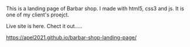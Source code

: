This is a landing page of Barbar shop. I made with html5, css3 and js. It is one of my client's proejct.

Live site is here. Chect it out.....


 https://apel2021.github.io/barbar-shop-landing-page/